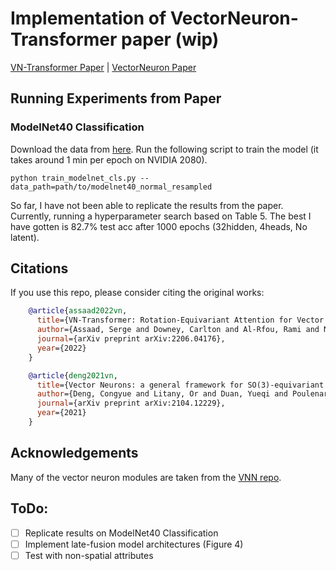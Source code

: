 # Implementation of VectorNeuron-Transformer paper (wip)

[VN-Transformer Paper](https://arxiv.org/pdf/2206.04176.pdf) | [VectorNeuron Paper](https://arxiv.org/pdf/2104.12229.pdf)


## Running Experiments from Paper
### ModelNet40 Classification
Download the data from [here](https://shapenet.cs.stanford.edu/media/modelnet40_normal_resampled.zip).  Run the following
script to train the model (it takes around 1 min per epoch on NVIDIA 2080).
```
python train_modelnet_cls.py --data_path=path/to/modelnet40_normal_resampled
```
So far, I have not been able to replicate the results from the paper.  Currently, running a hyperparameter search based on Table 5.  The best I have gotten is 82.7% test acc after 1000 epochs (32hidden, 4heads, No latent).


## Citations
If you use this repo, please consider citing the original works:
```bibtex
    @article{assaad2022vn,
      title={VN-Transformer: Rotation-Equivariant Attention for Vector Neurons},
      author={Assaad, Serge and Downey, Carlton and Al-Rfou, Rami and Nayakanti, Nigamaa and Sapp, Ben},
      journal={arXiv preprint arXiv:2206.04176},
      year={2022}
    }
```

```bibtex
    @article{deng2021vn,
      title={Vector Neurons: a general framework for SO(3)-equivariant networks},
      author={Deng, Congyue and Litany, Or and Duan, Yueqi and Poulenard, Adrien and Tagliasacchi, Andrea and Guibas, Leonidas},
      journal={arXiv preprint arXiv:2104.12229},
      year={2021}
    } 
 ```
    
## Acknowledgements
Many of the vector neuron modules are taken from the [VNN repo](https://github.com/FlyingGiraffe/vnn).

## ToDo:
- [ ] Replicate results on ModelNet40 Classification
- [ ] Implement late-fusion model architectures (Figure 4)
- [ ] Test with non-spatial attributes

